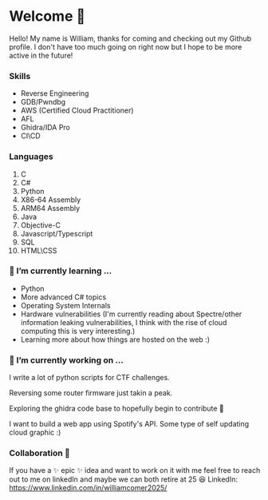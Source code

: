 # Welcome 👋

Hello! My name is William, thanks for coming and checking out my Github profile. I don't have too much going on right now but I hope to be more active in the future!

### Skills
* Reverse Engineering
* GDB/Pwndbg
* AWS (Certified Cloud Practitioner)
* AFL
* Ghidra/IDA Pro
* CI\CD

### Languages
1. C
2. C#
3. Python
4. X86-64 Assembly
5. ARM64 Assembly
6. Java
7. Objective-C
8. Javascript/Typescript
9. SQL
10. HTML\CSS

### 🌱 I’m currently learning ...
* Python
* More advanced C# topics
* Operating System Internals
* Hardware vulnerabilities (I'm currently reading about Spectre/other information leaking vulnerabilities, I think with the rise of cloud computing this is very interesting.)
* Learning more about how things are hosted on the web :)

### 🔭 I’m currently working on ...
I write a lot of python scripts for CTF challenges.

Reversing some router firmware just takin a peak.

Exploring the ghidra code base to hopefully begin to contribute 💯

I want to build a web app using Spotify's API. Some type of self updating cloud graphic :)

### Collaboration 👀

If you have a ✨ epic ✨ idea and want to work on it with me feel free to reach out to me on linkedIn and maybe we can both retire at 25 😆
LinkedIn: https://www.linkedin.com/in/williamcomer2025/
<!--
**Accipitral/Accipitral** is a ✨ _special_ ✨ repository because its `README.md` (this file) appears on your GitHub profile.

Here are some ideas to get you started:

- 🔭 I’m currently working on ...
- 🌱 I’m currently learning ...
- 👯 I’m looking to collaborate on ...
- 🤔 I’m looking for help with ...
- 💬 Ask me about ...
- 📫 How to reach me: ...
- 😄 Pronouns: ...
- ⚡ Fun fact: ...
-->
